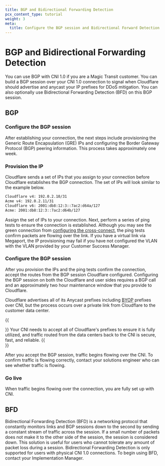 ```yaml
---
title: BGP and Bidirectional Forwarding Detection
pcx_content_type: tutorial
weight: 3
meta:
  title: Configure the BGP session and Bidirectional Forward Detection
---
```


# BGP and Bidirectional Forwarding Detection

You can use BGP with CNI 1.0 if you are a Magic Transit customer. You can build a BGP session over your CNI 1.0 connection to signal when Cloudflare should advertise and anycast your IP prefixes for DDoS mitigation. You can also optionally use Bidirectional Forwarding Detection (BFD) on this BGP session.

## BGP

### Configure the BGP session

After establishing your connection, the next steps include provisioning the Generic Route Encapsulation (GRE) IPs and configuring the Border Gateway Protocol (BGP) peering information. This process takes approximately one week.

### Provision the IP
Cloudflare sends a set of IPs that you assign to your connection before Cloudflare establishes the BGP connection. The set of IPs will look similar to the example below.

```txt
Cloudflare v4: 192.0.2.10/31
Acme v4: 192.0.2.11/31
Cloudflare v6: 2001:db8:12:3::7ac2:d64a/127
Acme: 2001:db8:12:3::7ac2:d64b/127
```

Assign the set of IPs to your connection. Next, perform a series of ping tests to ensure the connection is established. Although you may see the green connection from [configuring the cross-connect](/network-interconnect/set-up-cni/configure-cross-connect/), the ping tests confirm packets are flowing over the link.
If you have a virtual link via Megaport, the IP provisioning may fail if you have not configured the VLAN with the VLAN provided by your Customer Success Manager.

### Configure the BGP session

After you provision the IPs and the ping tests confirm the connection, accept the routes from the BGP session Cloudflare configured. Configuring the BGP session on both the Cloudflare and user sides requires a BGP call and an approximately two hour maintenance window that you provide to Cloudflare.

Cloudflare advertises all of its Anycast prefixes including [BYOP](/byoip/) prefixes over CNI, but the process occurs over a private link from Cloudflare to the customer data center.

{{<Aside type="note">}}
Your CNI needs to accept all of Cloudflare's prefixes to ensure it is fully utilized, and traffic routed from the data centers back to the CNI is secure, fast, and reliable.
{{</Aside>}}

After you accept the BGP session, traffic begins flowing over the CNI. To confirm traffic is flowing correctly, contact your solutions engineer who can see whether traffic is flowing.

### Go live

When traffic begins flowing over the connection, you are fully set up with CNI.

## BFD

Bidirectional Forwarding Detection (BFD) is a networking protocol that constantly monitors links and BGP sessions down to the second by sending a constant stream of traffic across the session.
If a small number of packets does not make it to the other side of the session, the session is considered down. This solution is useful for users who cannot tolerate any amount of packet loss during a session.
Bidirectional Forwarding Detection is only supported for users with physical CNI 1.0 connections. To begin using BFD, contact your Implementation Manager.